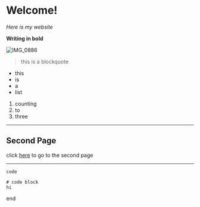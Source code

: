 # Welcome!

*Here is my website*

**Writing in bold**

![IMG_0886](https://user-images.githubusercontent.com/97629354/149234514-056df91b-28ee-4c62-a031-8b8d434e8c64.JPG)

> this is a blockquote

* this
* is
* a
* list

1. counting
2. to
3. three

---

## Second Page

click [here](https://trishatong.github.io/cse15l-lab-reports/secondfile.html) to go to the second page

---

`code`

```
# code block
hi
```

end